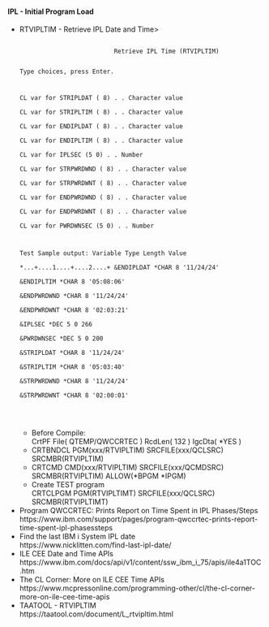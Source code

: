 <h4>IPL - Initial Program Load</h4>
<ul>
  <li>RTVIPLTIM - Retrieve IPL Date and Time><br />
  <pre><code>
                          Retrieve IPL Time (RTVIPLTIM)                       
                                                                              
 Type choices, press Enter.                                                   
                                                                              
 CL var for STRIPLDAT    ( 8) . .                 Character value             
 CL var for STRIPLTIM    ( 8) . .                 Character value             
 CL var for ENDIPLDAT    ( 8) . .                 Character value             
 CL var for ENDIPLTIM    ( 8) . .                 Character value             
 CL var for IPLSEC      (5 0) . .                 Number                      
 CL var for STRPWRDWND   ( 8) . .                 Character value             
 CL var for STRPWRDWNT   ( 8) . .                 Character value             
 CL var for ENDPWRDWND   ( 8) . .                 Character value             
 CL var for ENDPWRDWNT   ( 8) . .                 Character value             
 CL var for PWRDWNSEC   (5 0) . .                 Number                      
                                                                              
                                                                              
                                                                              
  
  Test Sample output:
   Variable               Type        Length         Value                     
                                                    *...+....1....+....2....+
 &ENDIPLDAT               *CHAR            8       '11/24/24'                
 &ENDIPLTIM               *CHAR            8       '05:08:06'                
 &ENDPWRDWND              *CHAR            8       '11/24/24'                
 &ENDPWRDWNT              *CHAR            8       '02:03:21'                
 &IPLSEC                  *DEC           5 0        266                      
 &PWRDWNSEC               *DEC           5 0        200                      
 &STRIPLDAT               *CHAR            8       '11/24/24'                
 &STRIPLTIM               *CHAR            8       '05:03:40'                
 &STRPWRDWND              *CHAR            8       '11/24/24'                
 &STRPWRDWNT              *CHAR            8       '02:00:01'                
  </code>
  </pre>
  </li>
  <ul>
    <li>Before Compile:<br />
    CrtPF      File( QTEMP/QWCCRTEC ) 
           RcdLen( 132 )          
           IgcDta( *YES )         </li>
    <li>CRTBNDCL PGM(xxx/RTVIPLTIM) SRCFILE(xxx/QCLSRC) SRCMBR(RTVIPLTIM)</li>
    <li>CRTCMD CMD(xxx/RTVIPLTIM) SRCFILE(xxx/QCMDSRC) SRCMBR(RTVIPLTIM) ALLOW(*BPGM *IPGM)</li>
    <li>Create TEST program <br />CRTCLPGM PGM(RTVIPLTIMT) SRCFILE(xxx/QCLSRC) SRCMBR(RTVIPLTIMT)</li>
  </ul>
  <li>Program QWCCRTEC: Prints Report on Time Spent in IPL Phases/Steps<br />https://www.ibm.com/support/pages/program-qwccrtec-prints-report-time-spent-ipl-phasessteps</li>
  <li>Find the last IBM i System IPL date<br />https://www.nicklitten.com/find-last-ipl-date/</li>
  <li>ILE CEE Date and Time APIs<br />https://www.ibm.com/docs/api/v1/content/ssw_ibm_i_75/apis/ile4a1TOC.htm</li>
  <li>The CL Corner: More on ILE CEE Time APIs<br />https://www.mcpressonline.com/programming-other/cl/the-cl-corner-more-on-ile-cee-time-apis</li>
  <li>TAATOOL - RTVIPLTIM<br />https://taatool.com/document/L_rtvipltim.html</li>
</ul>
